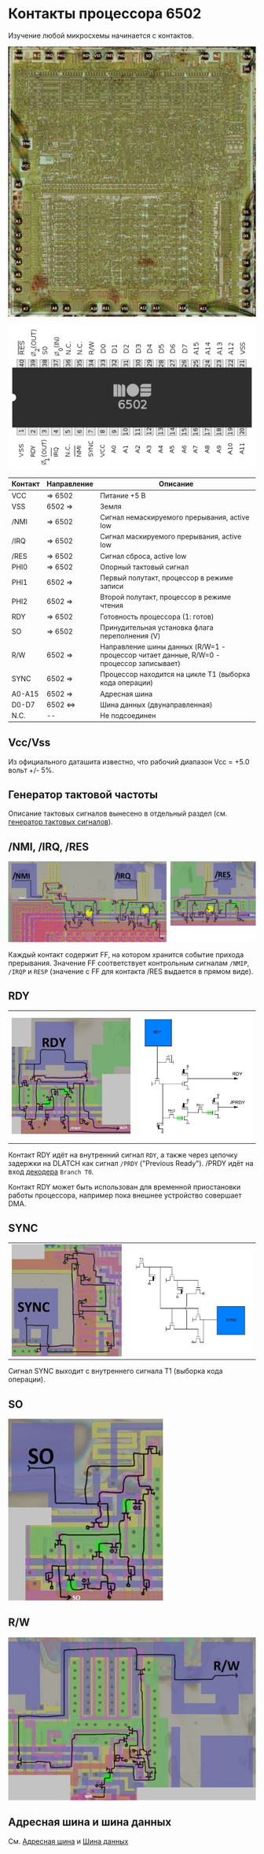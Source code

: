 # Контакты процессора 6502

Изучение любой микросхемы начинается с контактов.

![6502_pads_map](/BreakingNESWiki/imgstore/6502_pads_map.jpg)

![6502_pinout](/BreakingNESWiki/imgstore/6502_pinout.png)

|Контакт|Направление|Описание|
|---|---|---|
|VCC| => 6502     |Питание +5 В|
|VSS| 6502 =>     |Земля|
|/NMI| => 6502  |Сигнал немаскируемого прерывания, active low|
|/IRQ| => 6502  |Сигнал маскируемого прерывания, active low|
|/RES| => 6502  |Сигнал сброса, active low|
|PHI0| => 6502 |Опорный тактовый сигнал|
|PHI1| 6502 =>  |Первый полутакт, процессор в режиме записи|
|PHI2| 6502 => |Второй полутакт, процессор в режиме чтения|
|RDY| => 6502 |Готовность процессора (1: готов)|
|SO| => 6502 |Принудительная установка флага переполнения (V)|
|R/W| 6502 => |Направление шины данных (R/W=1 - процессор читает данные, R/W=0 - процессор записывает)|
|SYNC| 6502 => |Процессор находится на цикле T1 (выборка кода операции)|
|A0-A15| 6502 => |Адресная шина|
|D0-D7| 6502 <=> |Шина данных (двунаправленная)|
|N.C.| -- |Не подсоединен|

## Vcc/Vss

Из официального даташита известно, что рабочий диапазон Vcc = +5.0 вольт +/- 5%.

## Генератор тактовой частоты

Описание тактовых сигналов вынесено в отдельный раздел (см. [генератор тактовых сигналов](clock.md)).

## /NMI, /IRQ, /RES

![intpads_trans](/BreakingNESWiki/imgstore/intpads_trans.jpg)

Каждый контакт содержит FF, на котором хранится событие прихода прерывания. Значение FF соответствует контрольным сигналам `/NMIP`, `/IRQP` и `RESP` (значение с FF для контакта /RES выдается в прямом виде).

## RDY

|||
|---|---|
|![rdy_tran](/BreakingNESWiki/imgstore/rdy_tran.jpg)|![rdy_nice](/BreakingNESWiki/imgstore/rdy_nice.jpg)|

Контакт RDY идёт на внутренний сигнал  `RDY`, а также через цепочку задержки на DLATCH как сигнал `/PRDY` ("Previous Ready").
/PRDY идёт на вход [декодера](decoder.md) `Branch T0`.

Контакт RDY может быть использован для временной приостановки работы процессора, например пока внешнее устройство совершает DMA.

## SYNC

|||
|---|---|
|![sync_tran](/BreakingNESWiki/imgstore/sync_tran.jpg)|![sync_nice](/BreakingNESWiki/imgstore/sync_nice.jpg)|

Сигнал SYNC выходит с внутреннего сигнала T1 (выборка кода операции).

## SO

![so_tran](/BreakingNESWiki/imgstore/so_tran.jpg)

## R/W

![rw_tran](/BreakingNESWiki/imgstore/rw_tran.jpg)

## Адресная шина и шина данных

См. [Адресная шина](address_bus.md) и [Шина данных](data_bus.md)
